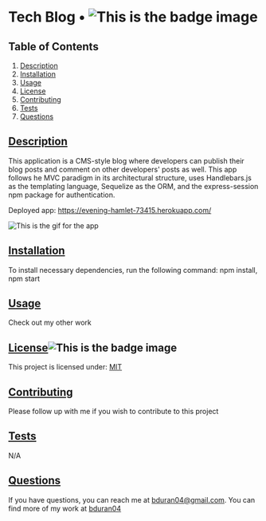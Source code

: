 # Tech Blog • ![This is the badge image](https://img.shields.io/badge/license-MIT-blue.svg)

  ## Table of Contents

1. [Description](#description)
2. [Installation](#installation)
3. [Usage](#usage)
4. [License](#license)
5. [Contributing](#contributing)
6. [Tests](#tests)
7. [Questions](#questions)

## [Description](#description)
This application is a CMS-style blog where developers can publish their blog posts and comment on other developers' posts as well. This app follows he MVC paradigm in its architectural structure, uses Handlebars.js as the templating language, Sequelize as the ORM, and the express-session npm package for authentication. 

Deployed app: https://evening-hamlet-73415.herokuapp.com/

![This is the gif for the app](Assets/tech_blog.gif)


## [Installation](#installation)
To install necessary dependencies, run the following command: npm install, npm start

## [Usage](#usage)
Check out my other work

## [License](#license)![This is the badge image](https://img.shields.io/badge/license-MIT-blue.svg)
This project is licensed under: 
[MIT](https://choosealicense.com/licenses/mit/)

## [Contributing](#contributing)
Please follow up with me if you wish to contribute to this project

## [Tests](#tests)
N/A

## [Questions](#questions)
If you have questions, you can reach me at bduran04@gmail.com. You can find more of my work at [bduran04](https://github.com/bduran04)
